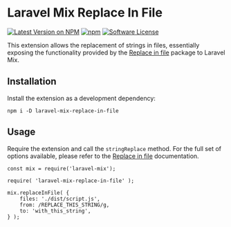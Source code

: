 # Laravel Mix Replace In File

[![Latest Version on NPM](https://img.shields.io/npm/v/laravel-mix-replace-in-file.svg?style=flat-square)](https://npmjs.com/package/laravel-mix-replace-in-file)
[![npm](https://img.shields.io/npm/dt/laravel-mix-replace-in-file.svg?style=flat-square)](https://www.npmjs.com/package/laravel-mix-replace-in-file)
[![Software License](https://img.shields.io/npm/l/laravel-mix-replace-in-file.svg?style=flat-square)](LICENSE)

This extension allows the replacement of strings in files, essentially exposing the functionality provided by the [Replace in file](https://www.npmjs.com/package/replace-in-file) package to Laravel Mix.

## Installation

Install the extension as a development dependency:

````
npm i -D laravel-mix-replace-in-file
````

## Usage

Require the extension and call the `stringReplace` method. For the full set of options available, please refer to the [Replace in file](https://www.npmjs.com/package/replace-in-file) documentation.

````
const mix = require('laravel-mix');

require( 'laravel-mix-replace-in-file' );

mix.replaceInFile( {
	files: './dist/script.js',
	from: /REPLACE_THIS_STRING/g,
	to: 'with_this_string',
} );
````